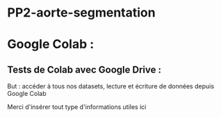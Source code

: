 # PP2-aorte-segmentation

# Google Colab :
## Tests de Colab avec Google Drive : 
But : accéder à tous nos datasets, lecture et écriture de données depuis Google Colab


Merci d'insérer tout type d'informations utiles ici
